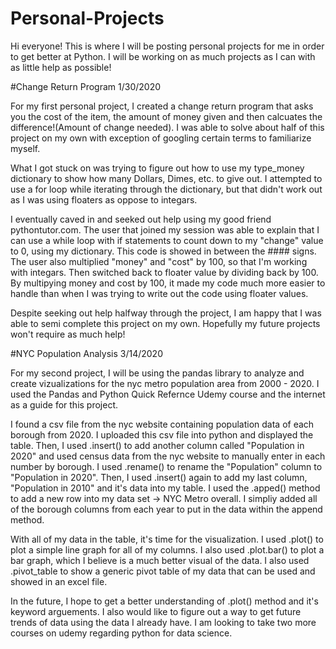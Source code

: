 # Personal-Projects
Hi everyone! This is where I will be posting personal projects for me in order to get better at Python. 
I will be working on as much projects as I can with as little help as possible!

#Change Return Program 1/30/2020

For my first personal project, I created a change return program that asks you the cost of the item, 
the amount of money given and then calcuates the difference!(Amount of change needed). I was able to solve about half of this
project on my own with exception of googling certain terms to familiarize myself.

What I got stuck on was trying to figure out how to use my type_money dictionary to show how many Dollars, Dimes, etc. to
give out. I attempted to use a for loop while iterating through the dictionary, but that didn't work out as I was using
floaters as oppose to integars.

I eventually caved in and seeked out help using my good friend pythontutor.com. The user that joined my session was able to
explain that I can use a while loop with if statements to count down to my "change" value to 0, using my dictionary. This code
is showed in between the #### signs. The user also multiplied "money" and "cost" by 100, so that I'm working with integars.
Then switched back to floater value by dividing back by 100. By multipying money and cost by 100, it made my code much more 
easier to handle than when I was trying to write out the code using floater values.

Despite seeking out help halfway through the project, I am happy that I was able to semi complete this project on my own.
Hopefully my future projects won't require as much help!


#NYC Population Analysis 3/14/2020

For my second project, I will be using the pandas library to analyze and create vizualizations for the nyc metro population area from 2000 - 2020. I used the Pandas and Python Quick Refernce Udemy course and the internet as a guide for this project.

I found a csv file from the nyc website containing population data of each borough from 2020. I uploaded this csv file into python and displayed the table. Then, I used .insert() to add another column called "Population in 2020" and used census data from the nyc website to manually enter in each number by borough. I used .rename() to rename the "Population" column to "Population in 2020". Then, I used .insert() again to add my last column, "Population in 2010" and it's data into my table. I used the .apped() method to add a new row into my data set -> NYC Metro overall. I simpliy added all of the borough columns from each year to put in the data within the append method. 

With all of my data in the table, it's time for the visualization. I used .plot() to plot a simple line graph for all of my columns. I also used .plot.bar() to plot a bar graph, which I believe is a much better visual of the data. I also used .pivot_table to show a generic pivot table of my data that can be used and showed in an excel file.

In the future, I hope to get a better understanding of .plot() method and it's keyword arguements. I also would like to figure out a way to get future trends of data using the data I already have. I am looking to take two more courses on udemy regarding python for data science.
